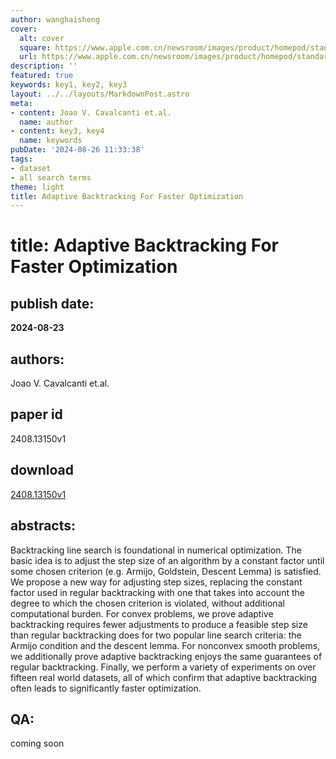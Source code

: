 ```yaml
---
author: wanghaisheng
cover:
  alt: cover
  square: https://www.apple.com.cn/newsroom/images/product/homepod/standard/Apple-HomePod-hero-230118_big.jpg.large_2x.jpg
  url: https://www.apple.com.cn/newsroom/images/product/homepod/standard/Apple-HomePod-hero-230118_big.jpg.large_2x.jpg
description: ''
featured: true
keywords: key1, key2, key3
layout: ../../layouts/MarkdownPost.astro
meta:
- content: Joao V. Cavalcanti et.al.
  name: author
- content: key3, key4
  name: keywords
pubDate: '2024-08-26 11:33:38'
tags:
- dataset
- all search terms
theme: light
title: Adaptive Backtracking For Faster Optimization
---
```


# title: Adaptive Backtracking For Faster Optimization 
## publish date: 
**2024-08-23** 
## authors: 
  Joao V. Cavalcanti et.al. 
## paper id
2408.13150v1
## download
[2408.13150v1](http://arxiv.org/abs/2408.13150v1)
## abstracts:
Backtracking line search is foundational in numerical optimization. The basic idea is to adjust the step size of an algorithm by a constant factor until some chosen criterion (e.g. Armijo, Goldstein, Descent Lemma) is satisfied. We propose a new way for adjusting step sizes, replacing the constant factor used in regular backtracking with one that takes into account the degree to which the chosen criterion is violated, without additional computational burden. For convex problems, we prove adaptive backtracking requires fewer adjustments to produce a feasible step size than regular backtracking does for two popular line search criteria: the Armijo condition and the descent lemma. For nonconvex smooth problems, we additionally prove adaptive backtracking enjoys the same guarantees of regular backtracking. Finally, we perform a variety of experiments on over fifteen real world datasets, all of which confirm that adaptive backtracking often leads to significantly faster optimization.
## QA:
coming soon
